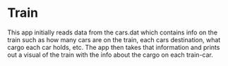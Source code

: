 # Train
This app initially reads data from the cars.dat which contains info on the train such as how many cars are on the train, each cars destination, what cargo each car holds, etc. The app then takes that information and prints out a visual of the train with the info about the cargo on each train-car.
